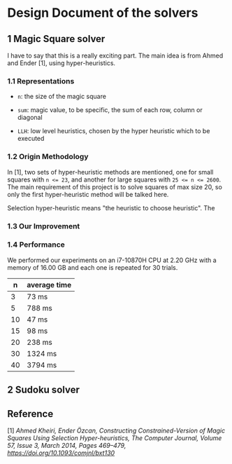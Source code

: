 # Design Document of the solvers

## 1 Magic Square solver

I have to say that this is a really exciting part. The main idea is from Ahmed and Ender [1], 
using hyper-heuristics.

### 1.1 Representations

- `n`: the size of the magic square

- `sum`: magic value, to be specific, the sum of each row, column or diagonal

- `LLH`: low level heuristics, chosen by the hyper heuristic which to be executed

### 1.2 Origin Methodology

In [1], two sets of hyper-heuristic methods are mentioned, one for small squares with `n <= 23`, 
and another for large squares with `25 <= n <= 2600`. The main requirement of this project is to
solve squares of max size 20, so only the first hyper-heuristic method will be talked here.

Selection hyper-heuristic means "the heuristic to choose heuristic". The 

### 1.3 Our Improvement



### 1.4 Performance

We performed our experiments on an i7-10870H CPU at 2.20 GHz with a memory of 16.00 GB and each 
one is repeated for 30 trials.

|  n  | average time |
| --- | ------------ |
|  3  |   73 ms |
|  5  |  788 ms |
|  10 |   47 ms |
|  15 |   98 ms |
|  20 |  238 ms |
|  30 | 1324 ms |
|  40 | 3794 ms |

## 2 Sudoku solver

## Reference

[1] *Ahmed Kheiri, Ender Özcan, Constructing Constrained-Version of Magic Squares Using 
Selection Hyper-heuristics, The Computer Journal, Volume 57, Issue 3, March 2014, Pages 469–479, 
https://doi.org/10.1093/comjnl/bxt130*